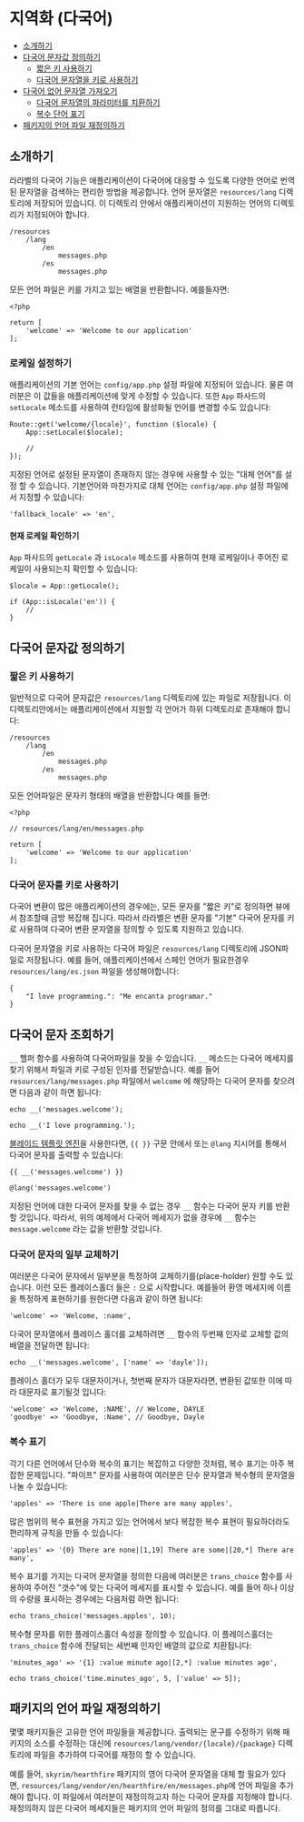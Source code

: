 # 지역화 (다국어)

- [소개하기](#introduction)
- [다국어 문자값 정의하기](#defining-translation-strings)
    - [짧은 키 사용하기](#using-short-keys)
    - [다국어 문자열을 키로 사용하기](#using-translation-strings-as-keys)
- [다국어 없어 문자열 가져오기](#retrieving-translation-strings)
    - [다국어 문자열의 파라미터를 치환하기](#replacing-parameters-in-translation-strings)
    - [복수 단어 표기](#pluralization)
- [패키지의 언어 파일 재정의하기](#overriding-package-language-files)

<a name="introduction"></a>
## 소개하기

라라벨의 다국어 기능은 애플리케이션이 다국어에 대응할 수 있도록 다양한 언어로 번역된 문자열을 검색하는 편리한 방법을 제공합니다. 언어 문자열은 `resources/lang` 디렉토리에 저장되어 있습니다. 이 디렉토리 안에서 애플리케이션이 지원하는 언어의 디렉토리가 지정되어야 합니다.

    /resources
        /lang
            /en
                messages.php
            /es
                messages.php

모든 언어 파일은 키를 가지고 있는 배열을 반환합니다. 예를들자면:

    <?php

    return [
        'welcome' => 'Welcome to our application'
    ];

### 로케일 설정하기

애플리케이션의 기본 언어는 `config/app.php` 설정 파일에 지정되어 있습니다. 물론 여러분은 이 값들을 애플리케이션에 맞게 수정할 수 있습니다. 또한 `App` 파사드의 `setLocale` 메소드를 사용하여 런타임에 활성화될 언어를 변경할 수도 있습니다:

    Route::get('welcome/{locale}', function ($locale) {
        App::setLocale($locale);

        //
    });

지정된 언어로 설정된 문자열이 존재하지 않는 경우에 사용할 수 있는 "대체 언어"를 설정 할 수 있습니다. 기본언어와 마찬가지로 대체 언어는 `config/app.php` 설정 파일에서 지정할 수 있습니다:

    'fallback_locale' => 'en',

#### 현재 로케일 확인하기

`App` 파사드의 `getLocale` 과 `isLocale` 메소드를 사용하여 현재 로케일이나 주어진 로케일이 사용되는지 확인할 수 있습니다:

    $locale = App::getLocale();

    if (App::isLocale('en')) {
        //
    }

<a name="defining-translation-strings"></a>
## 다국어 문자값 정의하기

<a name="using-short-keys"></a>
### 짧은 키 사용하기

일반적으로 다국어 문자값은 `resources/lang` 디렉토리에 있는 파일로 저장됩니다. 이 디렉토리안에서는 애플리케이션에서 지원할 각 언어가 하위 디렉토리로 존재해야 합니다:

    /resources
        /lang
            /en
                messages.php
            /es
                messages.php

모든 언어파일은 문자키 형태의 배열을 반환합니다 예를 들면:

    <?php

    // resources/lang/en/messages.php

    return [
        'welcome' => 'Welcome to our application'
    ];

<a name="using-translation-strings-as-keys"></a>
### 다국어 문자를 키로 사용하기

다국어 변환이 많은 애플리케이션의 경우에는, 모든 문자를 "짧은 키"로 정의하면 뷰에서 참조할때 금방 복잡해 집니다. 따라서 라라벨은 변환 문자를 "기본" 다국어 문자를 키로 사용하여 다국어 변환 문자열을 정의할 수 있도록 지원하고 있습니다.

다국어 문자열을 키로 사용하는 다국어 파일은 `resources/lang` 디렉토리에 JSON파일로 저장됩니다. 예를 들어, 애플리케이션에서 스페인 언어가 필요한경우 `resources/lang/es.json` 파일을 생성해야합니다:

    {
        "I love programming.": "Me encanta programar."
    }

<a name="retrieving-translation-strings"></a>
## 다국어 문자 조회하기

`__` 헬퍼 함수를 사용하여 다국어파일을 찾을 수 있습니다. `__` 메소드는 다국어 메세지를 찾기 위해서 파일과 키로 구성된 인자를 전달받습니다. 예를 들어 `resources/lang/messages.php` 파일에서 `welcome` 에 해당하는 다국어 문자를 찾으려면 다음과 같이 하면 됩니다:

    echo __('messages.welcome');

    echo __('I love programming.');

[블레이드 템플릿 엔진](/docs/{{version}}/blade)을 사용한다면, `{{ }}` 구문 안에서 또는 `@lang` 지시어를 통해서 다국어 문자를 출력할 수 있습니다:

    {{ __('messages.welcome') }}

    @lang('messages.welcome')

지정된 언어에 대한 다국어 문자를 찾을 수 없는 경우 `__` 함수는 다국어 문자 키를 반환할 것입니다. 따라서, 위의 예제에서 다국어 메세지가 없을 경우에 `__` 함수는 `message.welcome` 라는 값을 반환할 것입니다.

<a name="replacing-parameters-in-translation-strings"></a>
### 다국어 문자의 일부 교체하기

여러분은 다국어 문자에서 일부분을 특정하여 교체하기를(place-holder) 원할 수도 있습니다. 이런 모든 플레이스홀더 들은 `:` 으로 시작합니다. 예를들어 환영 메세지에 이름을 특정하게 표현하기를 원한다면 다음과 같이 하면 됩니다:

    'welcome' => 'Welcome, :name',

다국어 문자열에서 플레이스 홀더를 교체하려면 `__` 함수의 두번째 인자로 교체할 값의 배열을 전달하면 됩니다:

    echo __('messages.welcome', ['name' => 'dayle']);

플레이스 홀더가 모두 대문자이거나, 첫번째 문자가 대문자라면, 변환된 값또한 이에 따라 대문자로 표기될것 입니다:

    'welcome' => 'Welcome, :NAME', // Welcome, DAYLE
    'goodbye' => 'Goodbye, :Name', // Goodbye, Dayle


<a name="pluralization"></a>
### 복수 표기

각기 다른 언어에서 단수와 복수의 표기는 복잡하고 다양한 것처럼, 복수 표기는 아주 복잡한 문제입니다. "파이프" 문자를 사용하여 여러분은 단수 문자열과 복수형의 문자열을 나눌 수 있습니다:

    'apples' => 'There is one apple|There are many apples',

많은 범위의 복수 표현을 가지고 있는 언어에서 보다 복잡한 복수 표현이 필요하더라도 편리하게 규칙을 만들 수 있습니다:

    'apples' => '{0} There are none|[1,19] There are some|[20,*] There are many',

복수 표기를 가지는 다국어 문자열을 정의한 다음에 여러분은 `trans_choice` 함수를 사용하여 주어진 "갯수"에 맞는 다국어 메세지를 표시할 수 있습니다. 예를 들어 하나 이상의 수량을 표시하는 경우에는 다음처럼 하면 됩니다:

    echo trans_choice('messages.apples', 10);

복수형 문자를 위한 플레이스홀더 속성을 정의할 수 있습니다. 이 플레이스홀더는 `trans_choice` 함수에 전달되는 세번째 인자인 배열의 값으로 치환됩니다:

    'minutes_ago' => '{1} :value minute ago|[2,*] :value minutes ago',

    echo trans_choice('time.minutes_ago', 5, ['value' => 5]);

<a name="overriding-package-language-files"></a>
## 패키지의 언어 파일 재정의하기

몇몇 패키지들은 고유한 언어 파일들을 제공합니다. 출력되는 문구를 수정하기 위해 패키지의 소스를 수정하는 대신에 `resources/lang/vendor/{locale}/{package}` 디렉토리에 파일을 추가하여 다국어를 재정의 할 수 있습니다.

예를 들어, `skyrim/hearthfire` 패키지의 영어 다국어 문자열을 대체 할 필요가 있다면, `resources/lang/vendor/en/hearthfire/en/messages.php`에 언어 파일을 추가해야 합니다. 이 파일에서 여러분이 재정의하고자 하는 다국어 문자를 지정해야 합니다. 재정의하지 않은 다국어 메세지들은 패키지의 언어 파일의 정의를 그대로 따릅니다.
